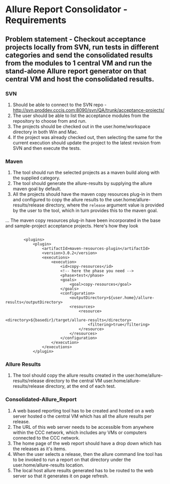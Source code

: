# Allure Report Consolidator - Requirements
## Problem statement - Checkout acceptance projects locally from SVN, run tests in different categories and send the consolidated results from the modules to 1 central VM and run the stand-alone Allure report generator on that central VM and host the consolidated results.
### SVN
1. Should be able to connect to the SVN repo - http://svn.proddev.cccis.com:8090/svn/QA/trunk/acceptance-projects/
1. The user should be able to list the acceptance modules from the repository to choose from and run.
1. The projects should be checked out in the user.home/workspace directory in both Win and Mac.
1. If the project was already checked out, then selecting the same for the current execution should update the project to the latest revision from SVN and then execute the tests.


### Maven
1. The tool should run the selected projects as a maven build along with the supplied category.
1. The tool should generate the allure-results by supplying the allure maven goal by default.
1. All the projects should have the maven copy resources plug-in in them and configured to copy the allure results to the user.home/allure-results/release directory, where the `release` argument value is provided by the user to the tool, which in turn provides this to the maven goal.

... The maven copy resources plug-in have been incorporated in the base and sample-project acceptance projects. Here's how they look

```

		<plugins>
			<plugin>
				<artifactId>maven-resources-plugin</artifactId>
				<version>3.0.2</version>
				<executions>
					<execution>
						<id>copy-resources</id>
						<!-- here the phase you need -->
						<phase>test</phase>
						<goals>
							<goal>copy-resources</goal>
						</goals>
						<configuration>
							<outputDirectory>${user.home}/allure-results</outputDirectory>
							<resources>
								<resource>
									<directory>${basedir}/target/allure-results</directory>
									<filtering>true</filtering>
								</resource>
							</resources>
						</configuration>
					</execution>
				</executions>
			</plugin>

```

### Allure Results
1. The tool should copy the allure results created in the user.home/allure-results/release directory to the central VM user.home/allure-results/release directory, at the end of each test.

### Consolidated-Allure_Report
1. A web based reporting tool has to be created and hosted on a web server hosted o the central VM which has all the allure results per release.
1. The URL of this web server needs to be accessible from anywhere within the CCC network, which includes any VMs or computers connected to the CCC network.
1. The home page of the web report should have a drop down which has the releases as it's items.
1. When the user selects a release, then the allure command line tool has to be invoked to run a report on that directory under the user.home/allure-results location.
1. The local host allure results generated has to be routed to the web server so that it generates it on page refresh.

